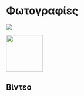 # Φωτογραφίες
![](https://c1.staticflickr.com/7/6064/6104224854_305517dd2e_b.jpg)

<img src="https://github.com/favicon.ico" width="100">

## Βίντεο
[](https://www.youtube.com/watch?v=oQVQ6wRDbT8)
